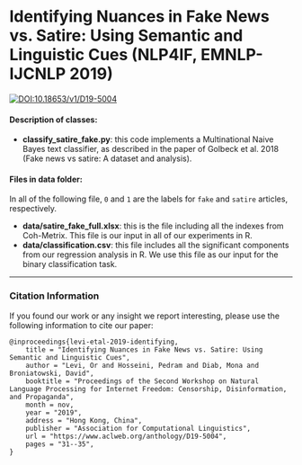 # Identifying Nuances in Fake News vs. Satire: Using Semantic and Linguistic Cues (NLP4IF, EMNLP-IJCNLP 2019)

[![DOI:10.18653/v1/D19-5004](https://zenodo.org/badge/DOI/10.1007/978-3-319-76207-4_15.svg)](https://doi.org/10.1007/978-3-030-21741-9_19)

#### Description of classes:
* **classify_satire_fake.py**: this code implements a Multinational Naive Bayes text classifier, as described in the paper of Golbeck et al. 2018 (Fake news vs satire: A dataset and analysis).

#### Files in data folder:
In all of the following file, `0` and `1` are the labels for `fake` and `satire` articles, respectively.

* **data/satire_fake_full.xlsx**: this is the file including all the indexes from Coh-Metrix. This file is our input in all of our experiments in R.
* **data/classification.csv**: this file includes all the significant components from our regression analysis in R. We use this file as our input for the binary classification task.

---
### Citation Information
If you found our work or any insight we report interesting, please use the following information to cite our paper:

```
@inproceedings{levi-etal-2019-identifying,
    title = "Identifying Nuances in Fake News vs. Satire: Using Semantic and Linguistic Cues",
    author = "Levi, Or and Hosseini, Pedram and Diab, Mona and Broniatowski, David",
    booktitle = "Proceedings of the Second Workshop on Natural Language Processing for Internet Freedom: Censorship, Disinformation, and Propaganda",
    month = nov,
    year = "2019",
    address = "Hong Kong, China",
    publisher = "Association for Computational Linguistics",
    url = "https://www.aclweb.org/anthology/D19-5004",
    pages = "31--35",
}
```
